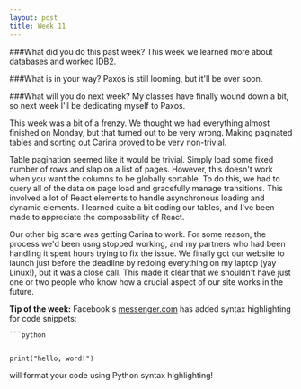 ```yaml
---
layout: post
title: Week 11
---
```

###What did you do this past week?
This week we learned more about databases and worked IDB2.

###What is in your way?
Paxos is still looming, but it'll be over soon.

###What will you do next week?
My classes have finally wound down a bit, so next week I'll be dedicating myself to Paxos.

This week was a bit of a frenzy. We thought we had everything almost finished on Monday, but that turned out to be very wrong. Making paginated tables and sorting out Carina proved to be very non-trivial.

Table pagination seemed like it would be trivial. Simply load some fixed number of rows and slap on a list of pages. However, this doesn't work when you want the columns to be globally sortable. To do this, we had to query all of the data on page load and gracefully manage transitions. This involved a lot of React elements to handle asynchronous loading and dynamic elements. I learned quite a bit coding our tables, and I've been made to appreciate the composability of React.

Our other big scare was getting Carina to work. For some reason, the process we'd been usng stopped working, and my partners who had been handling it spent hours trying to fix the issue. We finally got our website to launch just before the deadline by redoing everything on my laptop (yay Linux!), but it was a close call. This made it clear that we shouldn't have just one or two people who know how a crucial aspect of our site works in the future.


**Tip of the week:** Facebook's [messenger.com](https://messenger.com) has added syntax highlighting for code snippets:


    ```python


    print("hello, word!")


will format your code using Python syntax highlighting!
